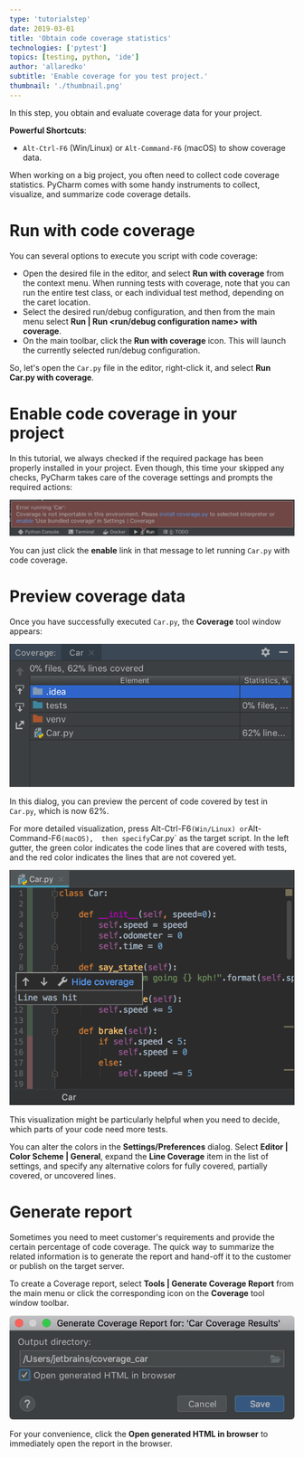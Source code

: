 ```yaml
---
type: 'tutorialstep'
date: 2019-03-01
title: 'Obtain code coverage statistics'
technologies: ['pytest']
topics: [testing, python, 'ide']
author: 'allaredko'
subtitle: 'Enable coverage for you test project.'
thumbnail: './thumbnail.png'
---
```


In this step, you obtain and evaluate coverage data for your project.

**Powerful Shortcuts**: 
-  `Alt-Ctrl-F6` (Win/Linux) or `Alt-Command-F6` (macOS) to show coverage data.

When working on a big project, you often need to collect code coverage statistics.
PyCharm comes with some handy instruments to collect, visualize, and summarize code coverage details.

# Run with code coverage
You can several options to execute you script with code coverage:
- Open the desired file in the editor, and select **Run <name> with coverage**
 from the context menu. When running tests with coverage, note that you can 
 run the entire test class, or each individual test method, depending on the 
 caret location.
- Select the desired run/debug configuration, and then from the main menu select
 **Run | Run <run/debug configuration name> with coverage**.
- On the main toolbar, click the **Run with coverage** icon. 
  This will launch the currently selected run/debug configuration.

So, let's open the `Car.py` file in the editor, right-click it, and select **Run Car.py with 
coverage**.

# Enable code coverage in your project

In this tutorial, we always checked if the required package has been properly
installed in your project.
Even though, this time your skipped any checks,
PyCharm takes care of the coverage settings and prompts the required actions:

![Code coverage run error](screenshots/test_run_coverage_error.png)

You can just click the **enable** link in that message to let running `Car.py` 
with code coverage.

# Preview coverage data

Once you have successfully executed `Car.py`, the **Coverage** tool window appears:

![Code coverage view](screenshots/test_coverage_tool_window.png)

In this dialog, you can preview the percent of code covered by test in `Car.py`, 
which is now 62%.

For more detailed visualization, press Alt-Ctrl-F6` (Win/Linux) or `Alt-Command-F6` (macOS), 
then specify `Car.py` as the target script. In the left gutter, the green color indicates
the code lines that are covered with tests, and the red color indicates the lines that are not 
covered yet.

![Code coverage of the car.py file](screenshots/test_coverage_gutter.png)

 This visualization might be particularly helpful when you need to decide, 
 which parts of your code need more tests.
 
 You can alter the colors in the **Settings/Preferences** dialog. Select  **Editor | Color Scheme | 
 General**, expand the **Line Coverage** item in the list of settings, and specify
 any alternative colors for fully covered, partially covered, or uncovered lines.
 
 # Generate report
 
 Sometimes you need to meet customer's requirements and provide the certain percentage of 
 code coverage. The quick way to summarize the related information is to 
 generate the report and hand-off it to the customer or publish on the target server.

To create a Coverage report, select **Tools | Generate Coverage Report** from the main 
menu or click the corresponding icon on the **Coverage** tool window toolbar.
 
 ![Creating coverage report](screenshots/test_create_coverage_report.png) 

For your convenience, click the **Open generated HTML in browser** to immediately
open the report in the browser. 